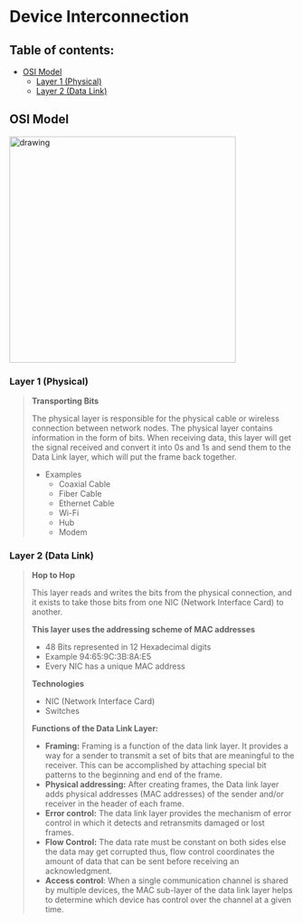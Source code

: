 # Device Interconnection<!-- omit in toc -->

## Table of contents:<!-- omit in toc -->

- [OSI Model](#osi-model)
  - [Layer 1 (Physical)](#layer-1-physical)
  - [Layer 2 (Data Link)](#layer-2-data-link)

<!--------------------------Time Complexity------------------------->

<a id="com"></a>

## OSI Model

<img src="https://cf-assets.www.cloudflare.com/slt3lc6tev37/6ZH2Etm3LlFHTgmkjLmkxp/59ff240fb3ebdc7794ffaa6e1d69b7c2/osi_model_7_layers.png" alt="drawing" width="400"/>

### Layer 1 (Physical)

<blockquote>

<b>Transporting Bits</b>

The physical layer is responsible for the physical cable or wireless connection between network nodes. The physical layer contains information in the form of bits. When receiving data, this layer will get the signal received and convert it into 0s and 1s and send them to the Data Link layer, which will put the frame back together.  

- Examples
  - Coaxial Cable
  - Fiber Cable
  - Ethernet Cable
  - Wi-Fi
  - Hub
  - Modem

</blockquote>


### Layer 2 (Data Link)

<blockquote>

<b>Hop to Hop</b>

This layer reads and writes the bits from the physical connection, and it exists to take those bits from one NIC (Network Interface Card) to another.

**This layer uses the addressing scheme of MAC addresses**
- 48 Bits represented in 12 Hexadecimal digits 
- Example 94:65:9C:3B:8A:E5
- Every NIC has a unique MAC address 



**Technologies**
  - NIC (Network Interface Card)
  - Switches
  
**Functions of the Data Link Layer:**
- **Framing:** Framing is a function of the data link layer. It provides a way for a sender to transmit a set of bits that are meaningful to the receiver. This can be accomplished by attaching special bit patterns to the beginning and end of the frame.
- **Physical addressing:** After creating frames, the Data link layer adds physical addresses (MAC addresses) of the sender and/or receiver in the header of each frame.
- **Error control:** The data link layer provides the mechanism of error control in which it detects and retransmits damaged or lost frames.
- **Flow Control:** The data rate must be constant on both sides else the data may get corrupted thus, flow control coordinates the amount of data that can be sent before receiving an acknowledgment.
- **Access control**: When a single communication channel is shared by multiple devices, the MAC sub-layer of the data link layer helps to determine which device has control over the channel at a given time.


</blockquote>

